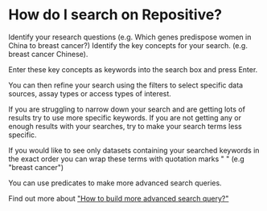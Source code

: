 # How do I search on Repositive?

Identify your research questions (e.g. Which genes predispose women in China to breast cancer?) Identify the key concepts for your search. (e.g. breast cancer Chinese).

Enter these key concepts as keywords into the search box and press Enter.

You can then refine your search using the filters to select specific data sources, assay types or access types of interest.

If you are struggling to narrow down your search and are getting lots of results try to use more specific keywords. If you are not getting any or enough results with your searches, try to make your search terms less specific.

If you would like to see only datasets containing your searched keywords in the exact order you can wrap these terms with quotation marks " " (e.g "breast cancer")

You can use predicates to make more advanced search queries.

Find out more about ["How to build more advanced search query?"](/help/searching-for-data/effective)
